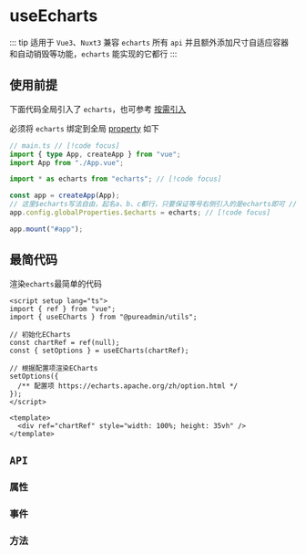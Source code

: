 <script setup>
import echarts from './echarts.vue'
import request from './request.vue'

// 常用示例
import { 
  Eline, 
  Ebar, 
  Epie, 
  Escatter, 
  Ecandlestick, 
  Eradar, 
  Eboxplot, 
  Eheatmap, 
  Egraph, 
  Etree, 
  Esunburst,
  Esankey,
  Efunnel,
  Egauge,
  EpictorialBar,
  EthemeRiver
} from './demo/simple/index.ts'

// 高级示例
import { 
  Edemo1,
  Edemo2, 
  Edemo3, 
  Edemo4,
  Edemo5,
  Edemo6
} from './demo/advanced/index.ts'
</script>

# useEcharts

::: tip 适用于 `Vue3`、`Nuxt3`
兼容 `echarts` 所有 `api` 并且额外添加尺寸自适应容器和自动销毁等功能，`echarts` 能实现的它都行
:::

<!-- <description description="兼容`echarts`所有`api`并且额外添加尺寸自适应容器和自动销毁等功能，`echarts`能实现的它都行" :tagNameList="['Vue3']"  /> -->

## 使用前提

下面代码全局引入了 `echarts`，也可参考 [按需引入](https://echarts.apache.org/handbook/zh/basics/import#%E5%9C%A8-typescript-%E4%B8%AD%E6%8C%89%E9%9C%80%E5%BC%95%E5%85%A5)

必须将 `echarts` 绑定到全局 [property](https://cn.vuejs.org/api/application.html#app-config-globalproperties) 如下

```ts
// main.ts // [!code focus]
import { type App, createApp } from "vue";
import App from "./App.vue";

import * as echarts from "echarts"; // [!code focus]

const app = createApp(App);
// 这里$echarts写法自由，起名a、b、c都行，只要保证等号右侧引入的是echarts即可 // [!code focus]
app.config.globalProperties.$echarts = echarts; // [!code focus]

app.mount("#app");
```

## 最简代码

渲染`echarts`最简单的代码

```vue
<script setup lang="ts">
import { ref } from "vue";
import { useECharts } from "@pureadmin/utils";

// 初始化ECharts
const chartRef = ref(null);
const { setOptions } = useECharts(chartRef);

// 根据配置项渲染ECharts
setOptions({
  /** 配置项 https://echarts.apache.org/zh/option.html */
});
</script>

<template>
  <div ref="chartRef" style="width: 100%; height: 35vh" />
</template>
```

## `API`

### 属性

### 事件

### 方法

<!-- ### `setOptions` -->

<!--
## 基础用法

<echarts />

<details>

<summary>查看代码</summary>

<<< @/hooks/useEcharts/echarts.vue

</details>

## 接口请求


<request />

<details>

<summary>查看代码</summary>

<<< @/hooks/useEcharts/request.vue

</details>

## 参数

- `elRef`：必传`Ref`，[组件实例](https://vuejs.org/guide/essentials/template-refs.html#ref-on-component)
- `options`：接收两个可选参数。第一个`theme`：[主题](https://echarts.apache.org/handbook/zh/concepts/style#%E9%A2%9C%E8%89%B2%E4%B8%BB%E9%A2%98%EF%BC%88theme%EF%BC%89)，可选`default`（默认）、`light`、`dark`，当然也可以[自定义主题](https://echarts.apache.org/zh/theme-builder.html)。第二个`tooltipId`：给`x`、`y`轴添加`Tooltip`文字提示的元素`id`，默认`tooltipElement`

## 返回值或方法

- `echarts`：Echarts
- `setOptions`：第一个参数`options`：设置图表的`配置项`和`数据`（除了 echarts 配置项[api](https://echarts.apache.org/zh/option.html#title)之外，还额外增加了的四个`api`，如下：

```js
{
  // 可选，清空当前实例，会移除实例中所有的组件和图表，一般用于动态渲染，默认：`true`
  clear: true,
  // 可选，给`x`、`y`轴添加`Tooltip`文字提示，一般用于文字太长，`x`代表`x轴`   `y`代表`y轴`   `true`(默认)代表`x、y轴`（该属性生效的前提是将 `xAxis` 或者 `yAxis` 添加`triggerEvent: true`属性，用到哪个添加哪个）
  addTooltip: true,
  // 可选，`window.onresize` 时改变图表尺寸的延时时间，单位毫秒，默认 `300` 毫秒。当您的 `echarts` 在拖拉窗口时不会自适应（一般不会出现这种情况），可以调整 `delay` 数值到自适应为止
  delay: 300,
  // 可选，是否监听页面`resize`事件并在页面`resize`时改变图表尺寸以适应当前容器，监听及改变，`true`(默认)代表监听 `false`代表不监听
  resize: true
}
```

剩余参数：类型为`OptionsParams[]`，如下

```ts
type OptionsParams = {
  /** `echarts事件（默认）`、`zrender事件` */
  type?: ElementEventType;
  /** 事件类型名称 `必传` */
  name: ElementEventName;
  /** query属性 可选 */
  query?: string | Object;
  /** 回调函数，返回params参数 `必传` */
  callback: Fn;
};
```

- `clear`：清空当前实例，会移除实例中所有的组件和图表
- `resize`：改变图表尺寸
- `getDom`：获取`ECharts`实例容器的`dom`节点
- `getWidth`：获取`ECharts`实例容器的宽度
- `getHeight`：获取`ECharts`实例容器的高度
- `getOption`：获取当前实例中维护的`option`对象
- `getDataURL`：导出图表图片，返回一个`base64`的`URL`，可以设置为`Image`的`src`
- `appendData`：此接口用于，在大数据量（百万以上）的渲染场景，分片加载数据和增量渲染
- `getInstance`：获取`ECharts`实例
- `showLoading`：显示加载动画效果
- `hideLoading`：隐藏加载动画
- `getConnectedDataURL`：导出联动的图表图片，返回一个`base64`的`url`，可以设置为`Image`的`src`。导出图片中每个图表的相对位置跟容器的相对位置有关 -->

<!-- ## 常用示例

### 折线图 line


<Eline />

<details>

<summary>查看代码</summary>

<<< @/hooks/useEcharts/demo/simple/line.vue

</details>

### 柱状图 bar


<Ebar />

<details>

<summary>查看代码</summary>

<<< @/hooks/useEcharts/demo/simple/bar.vue

</details>

### 饼图 pie


<Epie />

<details>

<summary>查看代码</summary>

<<< @/hooks/useEcharts/demo/simple/pie.vue

</details>

### 散点图 scatter


<Escatter />

<details>

<summary>查看代码</summary>

<<< @/hooks/useEcharts/demo/simple/scatter.vue

</details>

### K 线图 candlestick


<Ecandlestick />

<details>

<summary>查看代码</summary>

<<< @/hooks/useEcharts/demo/simple/candlestick.vue

</details>

### 雷达图 radar


<Eradar />

<details>

<summary>查看代码</summary>

<<< @/hooks/useEcharts/demo/simple/radar.vue

</details>

### 盒须图 boxplot


<Eboxplot />

<details>

<summary>查看代码</summary>

<<< @/hooks/useEcharts/demo/simple/boxplot.vue

</details>

### 热力图 heatmap


<Eheatmap />

<details>

<summary>查看代码</summary>

<<< @/hooks/useEcharts/demo/simple/heatmap.vue

</details>

### 关系图 graph


  <Egraph />

<details>

<summary>查看代码</summary>

<<< @/hooks/useEcharts/demo/simple/graph.vue

</details>

### 树图 tree


<Etree />

<details>

<summary>查看代码</summary>

<<< @/hooks/useEcharts/demo/simple/tree.vue

</details>

### 旭日图 sunburst


<Esunburst />

<details>

<summary>查看代码</summary>

<<< @/hooks/useEcharts/demo/simple/sunburst.vue

</details>

### 桑基图 sankey


<Esankey />

<details>

<summary>查看代码</summary>

<<< @/hooks/useEcharts/demo/simple/sankey.vue

</details>

### 漏斗图 funnel


<Efunnel />

<details>

<summary>查看代码</summary>

<<< @/hooks/useEcharts/demo/simple/funnel.vue

</details>

### 仪表盘 gauge


<Egauge />

<details>

<summary>查看代码</summary>

<<< @/hooks/useEcharts/demo/simple/gauge.vue

</details>

### 象形柱图 pictorialBar


<EpictorialBar />

<details>

<summary>查看代码</summary>

<<< @/hooks/useEcharts/demo/simple/pictorialBar.vue

</details>

### 主题河流图 themeRiver


<EthemeRiver />

<details>

<summary>查看代码</summary>

<<< @/hooks/useEcharts/demo/simple/themeRiver.vue

</details>

## 高级示例


<theme-change />


### demo1


<Edemo1 />

<details>

<summary>查看代码</summary>

<<< @/hooks/useEcharts/demo/advanced/demo1.vue

</details>

### demo2


<Edemo2 />

<details>

<summary>查看代码</summary>

<<< @/hooks/useEcharts/demo/advanced/demo2.vue

</details>

### demo3


<Edemo3 />

<details>

<summary>查看代码</summary>

<<< @/hooks/useEcharts/demo/advanced/demo3.vue

</details>

### demo4


<Edemo4 />

<details>

<summary>查看代码</summary>

<<< @/hooks/useEcharts/demo/advanced/demo4.vue

</details>

### demo5


<Edemo5 />

<details>

<summary>查看代码</summary>

<<< @/hooks/useEcharts/demo/advanced/demo5.vue

</details>

### demo6


<Edemo6 />

<details>

<summary>查看代码</summary>

<<< @/hooks/useEcharts/demo/advanced/demo6.vue

</details>

::: warning 更多`Demo`
就这点`demo`？好啦，别闹，这就把配方给您 [配方](https://www.isqqw.com/) （注册后登录，可免费查看全部图表代码，非广告，只是个人觉得不错，推荐给大家）
::: -->
